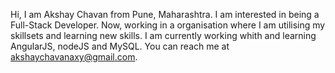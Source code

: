 Hi, I am Akshay Chavan from Pune, Maharashtra.
I am interested in being a Full-Stack Developer.
Now, working in a organisation where I am utilising my skillsets and learning new skills.
I am currently working whith and learning AngularJS, nodeJS and MySQL.
You can reach me at akshaychavanaxy@gmail.com.

